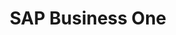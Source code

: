 ---
title: "SAP Business One"
seoTitle: "SAP Business One integration"
seoDescription: "Here’s how SAP Business One works with your applications to streamline your workflow."
summary: "Sap Business One is ERP software designed to streamline key processes within your business. Its provides real-time information to give you greater strategic insights. Stock2Shop has integrations to help automate B2C and B2B e-commerce transactions between SAP and your other applications"
lead: "Stock2Shop can integrate SAP Business One with various B2B and B2C ecommerce and logistic applications. Here is how we can help you automate your business."
image: "/uploads/logo-sap-business-one.png"
imageAlt: sap business one logo
type: "source"
source: "sap"
tags: ["erp"]
aliases:
    - /integrations/sap/
---